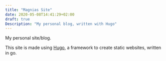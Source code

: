 ```yaml
---
title: "Magnias Site"
date: 2020-05-08T14:41:29+02:00
draft: true
Description: "My personal blog, written with Hugo"
---
```


My personal site/blog.

This site is made using [Hugo](https://gohugo.io), a framework to create static websites, written in go.